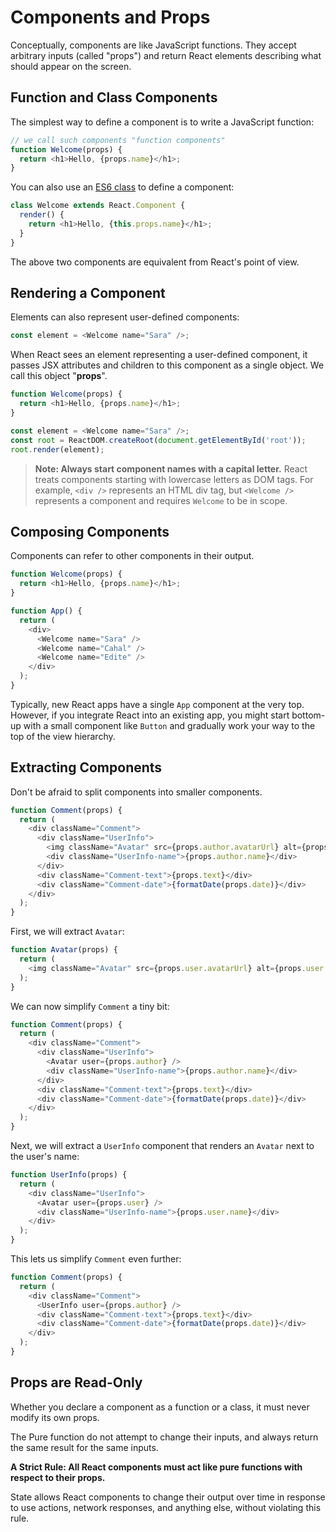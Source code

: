 # Components and Props

Conceptually, components are like JavaScript functions. They accept arbitrary inputs (called "props") and return React elements describing what should appear on the screen.

## Function and Class Components
The simplest way to define a component is to write a JavaScript function:
```js
// we call such components "function components"
function Welcome(props) {
  return <h1>Hello, {props.name}</h1>;
}
```
You can also use an [ES6 class](https://developer.mozilla.org/en/docs/Web/JavaScript/Reference/Classes) to define a component:
```js
class Welcome extends React.Component {
  render() {
    return <h1>Hello, {this.props.name}</h1>;
  }
}
```
The above two components are equivalent from React's point of view.

## Rendering a Component
Elements can also represent user-defined components:
```js
const element = <Welcome name="Sara" />;
```
When React sees an element representing a user-defined component, it passes JSX attributes and children to this component as a single object. We call this object "**props**".

```js
function Welcome(props) {  
  return <h1>Hello, {props.name}</h1>;
}

const element = <Welcome name="Sara" />;
const root = ReactDOM.createRoot(document.getElementById('root'));
root.render(element);
```
> **Note: Always start component names with a capital letter.**
> React treats components starting with lowercase letters as DOM tags. For example, `<div />` represents an HTML div tag, but `<Welcome />` represents a component and requires `Welcome` to be in scope.

## Composing Components
Components can refer to other components in their output.
```js
function Welcome(props) {
  return <h1>Hello, {props.name}</h1>;
}

function App() {
  return (
    <div>
      <Welcome name="Sara" />      
      <Welcome name="Cahal" />      
      <Welcome name="Edite" />    
    </div>
  );
}
```
Typically, new React apps have a single `App` component at the very top. However, if you integrate React into an existing app, you might start bottom-up with a small component like `Button` and gradually work your way to the top of the view hierarchy.

## Extracting Components
Don't be afraid to split components into smaller components.
```js
function Comment(props) {
  return (
    <div className="Comment">
      <div className="UserInfo">
        <img className="Avatar" src={props.author.avatarUrl} alt={props.author.name}/>
        <div className="UserInfo-name">{props.author.name}</div>
      </div>
      <div className="Comment-text">{props.text}</div>
      <div className="Comment-date">{formatDate(props.date)}</div>
    </div>
  );
}
```
First, we will extract `Avatar`:
```js
function Avatar(props) {
  return (
    <img className="Avatar" src={props.user.avatarUrl} alt={props.user.name}/>
  );
}
```
We can now simplify `Comment` a tiny bit:
```js
function Comment(props) {
  return (
    <div className="Comment">
      <div className="UserInfo">
        <Avatar user={props.author} />        
        <div className="UserInfo-name">{props.author.name}</div>
      </div>
      <div className="Comment-text">{props.text}</div>
      <div className="Comment-date">{formatDate(props.date)}</div>
    </div>
  );
}
```
Next, we will extract a `UserInfo` component that renders an `Avatar` next to the user's name:
```js
function UserInfo(props) {
  return (
    <div className="UserInfo">      
      <Avatar user={props.user} />      
      <div className="UserInfo-name">{props.user.name}</div>
    </div>  
  );
}
```
This lets us simplify `Comment` even further:
```js
function Comment(props) {
  return (
    <div className="Comment">
      <UserInfo user={props.author} />      
      <div className="Comment-text">{props.text}</div>
      <div className="Comment-date">{formatDate(props.date)}</div>
    </div>
  );
}
```

## Props are Read-Only
Whether you declare a component as a function or a class, it must never modify its own props.

The Pure function do not attempt to change their inputs, and always return the same result for the same inputs.

**A Strict Rule: All React components must act like pure functions with respect to their props.**

State allows React components to change their output over time in response to use actions, network responses, and anything else, without violating this rule.